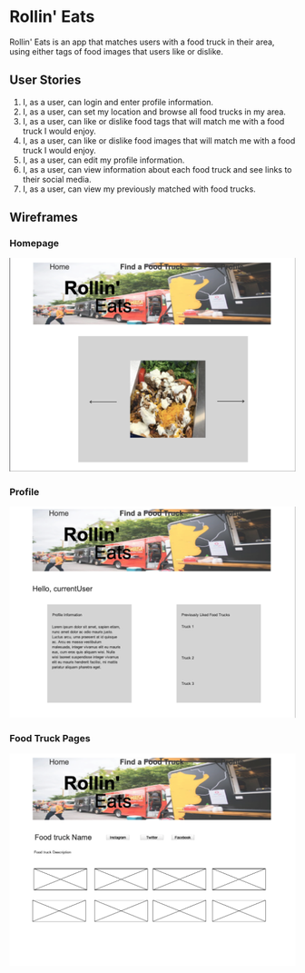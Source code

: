 # Rollin' Eats
Rollin' Eats is an app that matches users with a food truck in their area, using either tags of food images that users like or dislike.

## User Stories
1. I, as a user, can login and enter profile information.
2. I, as a user, can set my location and browse all food trucks in my area.
3. I, as a user, can like or dislike food tags that will match me with a food truck I would enjoy.
4. I, as a user, can like or dislike food images that will match me with a food truck I would enjoy.
5. I, as a user, can edit my profile information.
6. I, as a user, can view information about each food truck and see links to their social media.
7. I, as a user, can view my previously matched with food trucks.

## Wireframes

### Homepage
![Homepage](https://github.com/jvela924/rollin_eats/blob/master/images/Rollin%20Eats%20Homepage.png)

### Profile
![Profile](https://github.com/jvela924/rollin_eats/blob/master/images/Rollin%20Eats%20Profile%20Page.png)

### Food Truck Pages
![Food Truck Pages](https://github.com/jvela924/rollin_eats/blob/master/images/Rollin%20Eats%20Food%20Truck%20Page.png)
